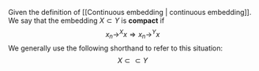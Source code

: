 Given the definition of [[Continuous embedding | continuous embedding]]. We say that the embedding $X \subset Y$ is **compact** if 
$$
x_n \mathop{\longrightarrow}^{X} x \Longrightarrow x_n \mathop{\longrightarrow}^Y x
$$
We generally use the following shorthand to refer to this situation:
$$
X \subset \subset Y
$$